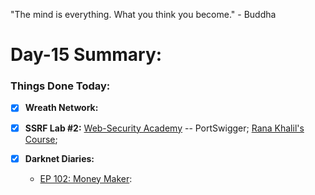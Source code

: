 "The mind is everything. What you think you become." - Buddha

# Day-15 Summary:

### Things Done Today:

- [X] **Wreath Network:** 

- [X] **SSRF Lab #2:** [Web-Security Academy](https://portswigger.net/web-security/ssrf/lab-basic-ssrf-against-backend-system) -- PortSwigger; [Rana Khalil's Course](https://ranakhalil.teachable.com/);

- [X] **Darknet Diaries:**

  - [EP 102: Money Maker](https://darknetdiaries.com/episode/102/): 
